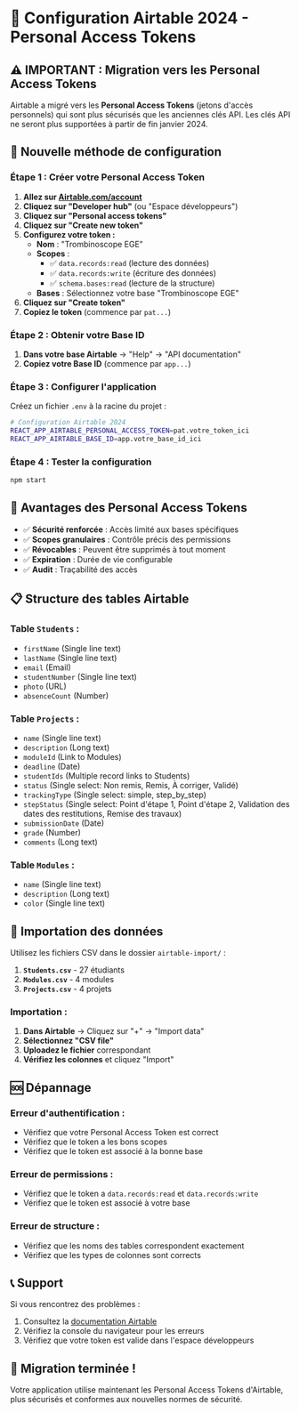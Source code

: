 # 🔐 Configuration Airtable 2024 - Personal Access Tokens

## ⚠️ **IMPORTANT : Migration vers les Personal Access Tokens**

Airtable a migré vers les **Personal Access Tokens** (jetons d'accès personnels) qui sont plus sécurisés que les anciennes clés API. Les clés API ne seront plus supportées à partir de fin janvier 2024.

## 🚀 **Nouvelle méthode de configuration**

### **Étape 1 : Créer votre Personal Access Token**

1. **Allez sur [Airtable.com/account](https://airtable.com/account)**
2. **Cliquez sur "Developer hub"** (ou "Espace développeurs")
3. **Cliquez sur "Personal access tokens"**
4. **Cliquez sur "Create new token"**
5. **Configurez votre token :**
   - **Nom** : "Trombinoscope EGE"
   - **Scopes** : 
     - ✅ `data.records:read` (lecture des données)
     - ✅ `data.records:write` (écriture des données)
     - ✅ `schema.bases:read` (lecture de la structure)
   - **Bases** : Sélectionnez votre base "Trombinoscope EGE"
6. **Cliquez sur "Create token"**
7. **Copiez le token** (commence par `pat...`)

### **Étape 2 : Obtenir votre Base ID**

1. **Dans votre base Airtable** → "Help" → "API documentation"
2. **Copiez votre Base ID** (commence par `app...`)

### **Étape 3 : Configurer l'application**

Créez un fichier `.env` à la racine du projet :

```bash
# Configuration Airtable 2024
REACT_APP_AIRTABLE_PERSONAL_ACCESS_TOKEN=pat.votre_token_ici
REACT_APP_AIRTABLE_BASE_ID=app.votre_base_id_ici
```

### **Étape 4 : Tester la configuration**

```bash
npm start
```

## 🔐 **Avantages des Personal Access Tokens**

- ✅ **Sécurité renforcée** : Accès limité aux bases spécifiques
- ✅ **Scopes granulaires** : Contrôle précis des permissions
- ✅ **Révocables** : Peuvent être supprimés à tout moment
- ✅ **Expiration** : Durée de vie configurable
- ✅ **Audit** : Traçabilité des accès

## 📋 **Structure des tables Airtable**

### **Table `Students` :**
- `firstName` (Single line text)
- `lastName` (Single line text)
- `email` (Email)
- `studentNumber` (Single line text)
- `photo` (URL)
- `absenceCount` (Number)

### **Table `Projects` :**
- `name` (Single line text)
- `description` (Long text)
- `moduleId` (Link to Modules)
- `deadline` (Date)
- `studentIds` (Multiple record links to Students)
- `status` (Single select: Non remis, Remis, À corriger, Validé)
- `trackingType` (Single select: simple, step_by_step)
- `stepStatus` (Single select: Point d'étape 1, Point d'étape 2, Validation des dates des restitutions, Remise des travaux)
- `submissionDate` (Date)
- `grade` (Number)
- `comments` (Long text)

### **Table `Modules` :**
- `name` (Single line text)
- `description` (Long text)
- `color` (Single line text)

## 🚀 **Importation des données**

Utilisez les fichiers CSV dans le dossier `airtable-import/` :

1. **`Students.csv`** - 27 étudiants
2. **`Modules.csv`** - 4 modules
3. **`Projects.csv`** - 4 projets

### **Importation :**
1. **Dans Airtable** → Cliquez sur "+" → "Import data"
2. **Sélectionnez "CSV file"**
3. **Uploadez le fichier** correspondant
4. **Vérifiez les colonnes** et cliquez "Import"

## 🆘 **Dépannage**

### **Erreur d'authentification :**
- Vérifiez que votre Personal Access Token est correct
- Vérifiez que le token a les bons scopes
- Vérifiez que le token est associé à la bonne base

### **Erreur de permissions :**
- Vérifiez que le token a `data.records:read` et `data.records:write`
- Vérifiez que le token est associé à votre base

### **Erreur de structure :**
- Vérifiez que les noms des tables correspondent exactement
- Vérifiez que les types de colonnes sont corrects

## 📞 **Support**

Si vous rencontrez des problèmes :
1. Consultez la [documentation Airtable](https://airtable.com/developers/web/api/introduction)
2. Vérifiez la console du navigateur pour les erreurs
3. Vérifiez que votre token est valide dans l'espace développeurs

## 🎉 **Migration terminée !**

Votre application utilise maintenant les Personal Access Tokens d'Airtable, plus sécurisés et conformes aux nouvelles normes de sécurité.
